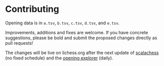 Contributing
============

Opening data is in `a.tsv`, `b.tsv`, `c.tsv`, `d.tsv`, and `e.tsv`.

Improvements, additions and fixes are welcome. If you have concrete
suggestions, please be bold and submit the proposed changes directly as pull
requests!

The changes will be live on lichess.org after the next update of
[scalachess](https://github.com/lichess-org/scalachess) (no fixed schedule)
and the
[opening explorer](https://github.com/lichess-org/lila-openingexplorer)
(daily).
